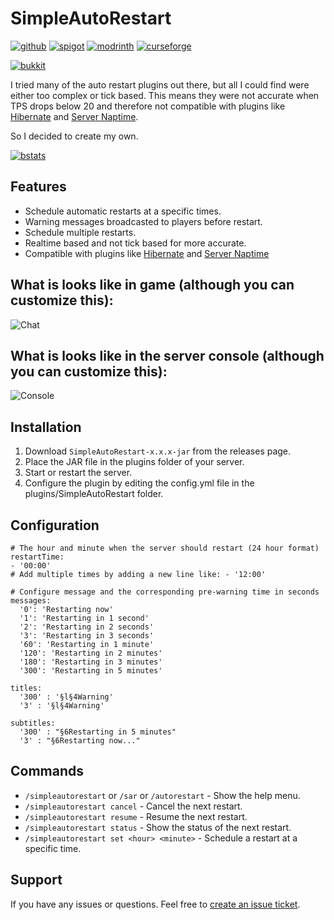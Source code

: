 # SimpleAutoRestart

[![github](https://cdn.jsdelivr.net/npm/@intergrav/devins-badges@3/assets/cozy/available/github_vector.svg)](https://github.com/teunjojo/SimpleAutoRestart)
[![spigot](https://cdn.jsdelivr.net/npm/@intergrav/devins-badges@3/assets/cozy/supported/spigot_vector.svg)](https://www.spigotmc.org/resources/simpleautorestart.107932/)
[![modrinth](https://cdn.jsdelivr.net/npm/@intergrav/devins-badges@3/assets/cozy/available/modrinth_vector.svg)](https://modrinth.com/plugin/simpleautorestart)
[![curseforge](https://cdn.jsdelivr.net/npm/@intergrav/devins-badges@3/assets/cozy/available/curseforge_vector.svg)](https://www.curseforge.com/minecraft/bukkit-plugins/simpleautorestart)

[![bukkit](https://badges.penpow.dev/badges/supported/bukkit/compact.svg)](https://www.spigotmc.org/)


I tried many of the auto restart plugins out there, but all I could find were either too complex or tick based. This means they were not accurate when TPS drops below 20 and therefore not compatible with plugins like [Hibernate](https://www.spigotmc.org/resources/hibernate.4441/) and [Server Naptime](https://github.com/gvk/MinecraftPluginServerHibernate).

So I decided to create my own.

[![bstats](https://bstats.org/signatures/bukkit/simpleautorestart.svg)](https://www.bstats.org/plugin/bukkit/SimpleAutoRestart/17760)

## Features
- Schedule automatic restarts at a specific times.
- Warning messages broadcasted to players before restart.
- Schedule multiple restarts.
- Realtime based and not tick based for more accurate.
- Compatible with plugins like [Hibernate](https://www.spigotmc.org/resources/hibernate.4441/) and [Server Naptime](https://github.com/gvk/MinecraftPluginServerHibernate)

## What is looks like in game (although you can customize this):
![Chat](https://i.imgur.com/ZjQq3sq.png)

## What is looks like in the server console (although you can customize this):
![Console](https://i.imgur.com/Kshy5U5.png)

## Installation
1. Download `SimpleAutoRestart-x.x.x-jar` from the releases page.
2. Place the JAR file in the plugins folder of your server.
3. Start or restart the server.
4. Configure the plugin by editing the config.yml file in the plugins/SimpleAutoRestart folder.

## Configuration
```
# The hour and minute when the server should restart (24 hour format)
restartTime:
- '00:00'
# Add multiple times by adding a new line like: - '12:00'

# Configure message and the corresponding pre-warning time in seconds
messages:
  '0': 'Restarting now'
  '1': 'Restarting in 1 second'
  '2': 'Restarting in 2 seconds'
  '3': 'Restarting in 3 seconds'
  '60': 'Restarting in 1 minute'
  '120': 'Restarting in 2 minutes'
  '180': 'Restarting in 3 minutes'
  '300': 'Restarting in 5 minutes'

titles: 
  '300' : '§l§4Warning'
  '3' : '§l§4Warning'

subtitles:
  '300' : "§6Restarting in 5 minutes"
  '3' : "§6Restarting now..."
```

## Commands
- `/simpleautorestart` or `/sar` or `/autorestart` - Show the help menu.
- `/simpleautorestart cancel` - Cancel the next restart.
- `/simpleautorestart resume` - Resume the next restart.
- `/simpleautorestart status` - Show the status of the next restart.
- `/simpleautorestart set <hour> <minute>` - Schedule a restart at a specific time.

## Support
If you have any issues or questions. Feel free to [create an issue ticket](https://github.com/teunjojo/SimpleAutoRestart/issues/new). 


